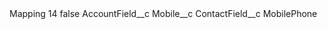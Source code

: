 <?xml version="1.0" encoding="UTF-8"?>
<CustomMetadata xmlns="http://soap.sforce.com/2006/04/metadata" xmlns:xsi="http://www.w3.org/2001/XMLSchema-instance" xmlns:xsd="http://www.w3.org/2001/XMLSchema">
    <label>Mapping 14</label>
    <protected>false</protected>
    <values>
        <field>AccountField__c</field>
        <value xsi:type="xsd:string">Mobile__c</value>
    </values>
    <values>
        <field>ContactField__c</field>
        <value xsi:type="xsd:string">MobilePhone</value>
    </values>
</CustomMetadata>

